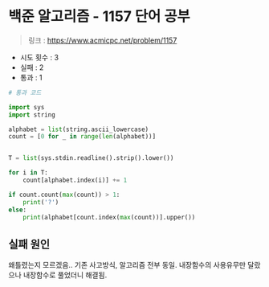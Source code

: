 # 백준 알고리즘 - 1157 단어 공부

> 링크 : https://www.acmicpc.net/problem/1157

- 시도 횟수 : 3
- 실패 : 2
- 통과 : 1

```py
# 통과 코드

import sys
import string

alphabet = list(string.ascii_lowercase)
count = [0 for _ in range(len(alphabet))]


T = list(sys.stdin.readline().strip().lower())

for i in T:
    count[alphabet.index(i)] += 1

if count.count(max(count)) > 1:
    print('?')
else:
    print(alphabet[count.index(max(count))].upper())

```
## 실패 원인

왜틀렸는지 모르겠음.. 기존 사고방식, 알고리즘 전부 동일. 내장함수의 사용유무만 달랐으나 내장함수로 풀었더니 해결됨.
